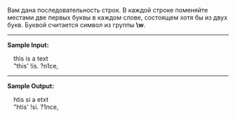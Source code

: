Вам дана последовательность строк.
В каждой строке поменяйте местами две первых буквы в каждом слове, 
состоящем хотя бы из двух букв.
Буквой считается символ из группы **\w**.

---
**Sample Input:**
<p style="margin-left: 1em">this is a text<br>
"this' !is. ?n1ce,</p>

---
**Sample Output:**
<p style="margin-left: 1em">htis si a etxt<br>
"htis' !si. ?1nce,</p>